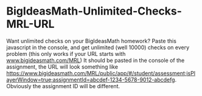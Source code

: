 # BigIdeasMath-Unlimited-Checks-MRL-URL
Want unlimited checks on your BigIdeasMath homework? Paste this javascript in the console, and get unlimited (well 10000) checks on every problem (this only works if your URL starts with www.bigideasmath.com/MRL)
It should be pasted in the console of the assignment, the URL will look something like https://www.bigideasmath.com/MRL/public/app/#/student/assessment;isPlayerWindow=true;assignmentId=abcdef-1234-5678-9012-abcdefg. Obviously the assignment ID will be different.
